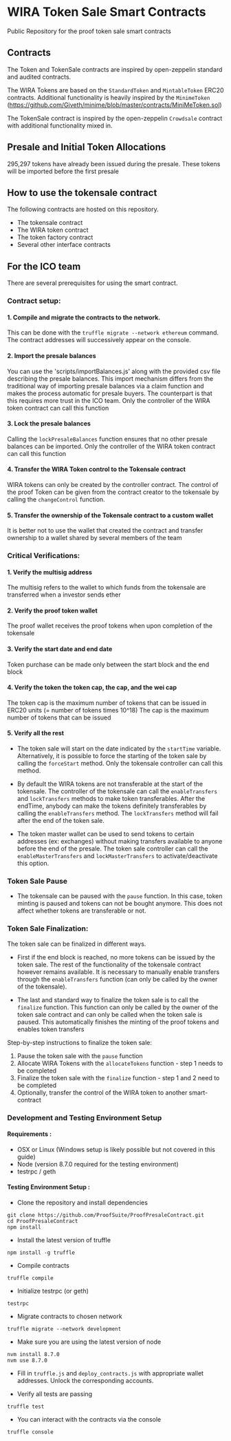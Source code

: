 # WIRA Token Sale Smart Contracts
Public Repository for the proof token sale smart contracts



## Contracts
The Token and TokenSale contracts are inspired by open-zeppelin standard and audited contracts.

The WIRA Tokens are based on the `StandardToken` and `MintableToken` ERC20 contracts. Additional functionality is heavily inspired by the `MinimeToken` (https://github.com/Giveth/minime/blob/master/contracts/MiniMeToken.sol)

The TokenSale contract is inspired by the open-zeppelin `Crowdsale` contract with additional functionality mixed in.


## Presale and Initial Token Allocations
295,297 tokens have already been issued during the presale. These tokens will be imported before the first presale

## How to use the tokensale contract
The following contracts are hosted on this repository.
- The tokensale contract
- The WIRA token contract
- The token factory contract
- Several other interface contracts


## For the ICO team
There are several prerequisites for using the smart contract.

### Contract setup:

#### 1. Compile and migrate the contracts to the network.
This can be done with the `truffle migrate --network ethereum` command. The contract addresses will successively appear
on the console.
#### 2. Import the presale balances
You can use the 'scripts/importBalances.js' along with the provided csv file describing the presale balances.
This import mechanism differs from the traditional way of importing presale balances via a claim function and makes the process
automatic for presale buyers. The counterpart is that this requires more trust in the ICO team.
Only the controller of the WIRA token contract can call this function
#### 3. Lock the presale balances
Calling the `lockPresaleBalances` function ensures that no other presale balances can be imported.
Only the controller of the WIRA token contract can call this function
#### 4. Transfer the WIRA Token control to the Tokensale contract
WIRA tokens can only be created by the controller contract. The control of the proof Token can be given
from the contract creator to the tokensale by calling the `changeControl` function.
#### 5. Transfer the ownership of the Tokensale contract to a custom wallet
It is better not to use the wallet that created the contract and transfer ownership to a wallet shared by several members of the team


### Critical Verifications:

#### 1. Verify the multisig address
The multisig refers to the wallet to which funds from the tokensale are transferred when a investor sends ether
#### 2. Verify the proof token wallet
The proof wallet receives the proof tokens when upon completion of the tokensale
#### 3. Verify the start date and end date
Token purchase can be made only between the start block and the end block
#### 4. Verify the token the token cap, the cap, and the wei cap
The token cap is the maximum number of tokens that can be issued in ERC20 units (= number of tokens times 10^18)
The cap is the maximum number of tokens that can be issued
#### 5. Verify all the rest


- The token sale will start on the date indicated by the `startTime` variable. Alternatively, it is possible to force the starting of the token sale by calling the `forceStart` method. Only the tokensale controller can call this method.

- By default the WIRA tokens are not transferable at the start of the tokensale. The controller of the tokensale can call the `enableTransfers` and `lockTransfers` methods to make token transferables. After the endTime, anybody can make the tokens definitely transferables by calling the `enableTransfers` method. The `lockTransfers` method will fail after the end of the token sale.

- The token master wallet can be used to send tokens to certain addresses (ex: exchanges) without making transfers available to anyone before the end of the presale. The token sale controller can call the `enableMasterTransfers` and `lockMasterTransfers` to activate/deactivate this option.


### Token Sale Pause


- The tokensale can be paused with the `pause` function. In this case, token minting is paused and tokens can not be bought anymore. This does not affect whether tokens are transferable or not.


### Token Sale Finalization:

The token sale can be finalized in different ways.

- First if the end block is reached, no more tokens can be issued by the token sale. The rest of the functionality of the tokensale contract however remains available. It is necessary to manually enable transfers through the `enableTransfers` function (can only be called by the owner of the tokensale).


- The last and standard way to finalize the token sale is to call the `finalize` function. This function can only be called by the owner of the token sale contract and can only be called when the token sale is paused. This automatically finishes the minting of the proof tokens and enables token transfers

Step-by-step instructions to finalize the token sale:

1. Pause the token sale with the `pause` function
2. Allocate WIRA Tokens with the `allocateTokens` function - step 1 needs to be completed
2. Finalize the token sale with the `finalize` function - step 1 and 2 need to be completed
3. Optionally, transfer the control of the WIRA token to another smart-contract


### Development and Testing Environment Setup

#### Requirements :
- OSX or Linux (Windows setup is likely possible but not covered in this guide)
- Node (version 8.7.0 required for the testing environment)
- testrpc / geth

#### Testing Environment Setup :

- Clone the repository and install dependencies

```
git clone https://github.com/ProofSuite/ProofPresaleContract.git
cd ProofPresaleContract
npm install
```

- Install the latest version of truffle
```
npm install -g truffle
```

- Compile contracts
```
truffle compile
```

- Initialize testrpc (or geth)

```
testrpc
```

- Migrate contracts to chosen network

```
truffle migrate --network development
```

- Make sure you are using the latest version of node

```
nvm install 8.7.0
nvm use 8.7.0
```


- Fill in `truffle.js` and `deploy_contracts.js` with appropriate wallet addresses. Unlock the corresponding accounts.

- Verify all tests are passing

```
truffle test
```

- You can interact with the contracts via the console

```
truffle console
```



